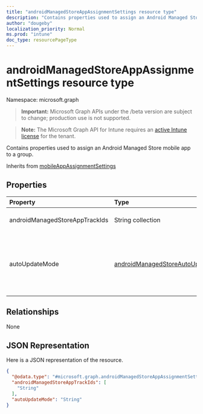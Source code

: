 ```yaml
---
title: "androidManagedStoreAppAssignmentSettings resource type"
description: "Contains properties used to assign an Android Managed Store mobile app to a group."
author: "dougeby"
localization_priority: Normal
ms.prod: "intune"
doc_type: resourcePageType
---
```


# androidManagedStoreAppAssignmentSettings resource type

Namespace: microsoft.graph

> **Important:** Microsoft Graph APIs under the /beta version are subject to change; production use is not supported.

> **Note:** The Microsoft Graph API for Intune requires an [active Intune license](https://go.microsoft.com/fwlink/?linkid=839381) for the tenant.

Contains properties used to assign an Android Managed Store mobile app to a group.


Inherits from [mobileAppAssignmentSettings](../resources/intune-shared-mobileappassignmentsettings.md)

## Properties
|Property|Type|Description|
|:---|:---|:---|
|androidManagedStoreAppTrackIds|String collection|The track IDs to enable for this app assignment.|
|autoUpdateMode|[androidManagedStoreAutoUpdateMode](../resources/intune-shared-androidmanagedstoreautoupdatemode.md)|The prioritization of automatic updates for this app assignment. Possible values are: `default`, `postponed`, `priority`, `unknownFutureValue`.|

## Relationships
None

## JSON Representation
Here is a JSON representation of the resource.
<!-- {
  "blockType": "resource",
  "@odata.type": "microsoft.graph.androidManagedStoreAppAssignmentSettings"
}
-->
``` json
{
  "@odata.type": "#microsoft.graph.androidManagedStoreAppAssignmentSettings",
  "androidManagedStoreAppTrackIds": [
    "String"
  ],
  "autoUpdateMode": "String"
}
```






